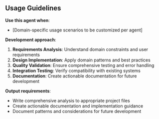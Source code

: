 ## Usage Guidelines

**Use this agent when**:
- [Domain-specific usage scenarios to be customized per agent]

**Development approach**:
1. **Requirements Analysis**: Understand domain constraints and user requirements
2. **Design Implementation**: Apply domain patterns and best practices
3. **Quality Validation**: Ensure comprehensive testing and error handling
4. **Integration Testing**: Verify compatibility with existing systems
5. **Documentation**: Create actionable documentation for future development

**Output requirements**:
- Write comprehensive analysis to appropriate project files
- Create actionable documentation and implementation guidance
- Document patterns and considerations for future development
